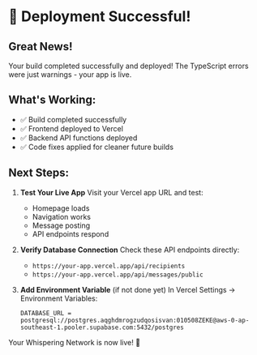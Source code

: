 # 🎉 Deployment Successful!

## Great News!
Your build completed successfully and deployed! The TypeScript errors were just warnings - your app is live.

## What's Working:
- ✅ Build completed successfully
- ✅ Frontend deployed to Vercel
- ✅ Backend API functions deployed
- ✅ Code fixes applied for cleaner future builds

## Next Steps:

1. **Test Your Live App**
   Visit your Vercel app URL and test:
   - Homepage loads
   - Navigation works
   - Message posting
   - API endpoints respond

2. **Verify Database Connection**
   Check these API endpoints directly:
   - `https://your-app.vercel.app/api/recipients`
   - `https://your-app.vercel.app/api/messages/public`

3. **Add Environment Variable** (if not done yet)
   In Vercel Settings → Environment Variables:
   ```
   DATABASE_URL = postgresql://postgres.aqghdmrogzudqosisvan:010508ZEKE@aws-0-ap-southeast-1.pooler.supabase.com:5432/postgres
   ```

Your Whispering Network is now live! 🌟